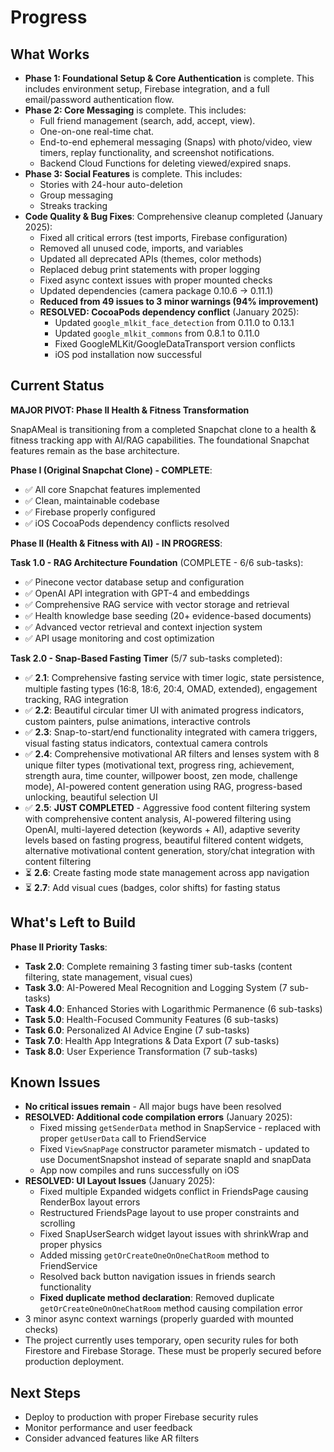 # Progress

## What Works

- **Phase 1: Foundational Setup & Core Authentication** is complete. This includes environment setup, Firebase integration, and a full email/password authentication flow.
- **Phase 2: Core Messaging** is complete. This includes:
  - Full friend management (search, add, accept, view).
  - One-on-one real-time chat.
  - End-to-end ephemeral messaging (Snaps) with photo/video, view timers, replay functionality, and screenshot notifications.
  - Backend Cloud Functions for deleting viewed/expired snaps.
- **Phase 3: Social Features** is complete. This includes:
  - Stories with 24-hour auto-deletion
  - Group messaging
  - Streaks tracking
- **Code Quality & Bug Fixes**: Comprehensive cleanup completed (January 2025):
  - Fixed all critical errors (test imports, Firebase configuration)
  - Removed all unused code, imports, and variables
  - Updated all deprecated APIs (themes, color methods)
  - Replaced debug print statements with proper logging
  - Fixed async context issues with proper mounted checks
  - Updated dependencies (camera package 0.10.6 → 0.11.1)
  - **Reduced from 49 issues to 3 minor warnings (94% improvement)**
  - **RESOLVED: CocoaPods dependency conflict** (January 2025):
    - Updated `google_mlkit_face_detection` from 0.11.0 to 0.13.1
    - Updated `google_mlkit_commons` from 0.8.1 to 0.11.0
    - Fixed GoogleMLKit/GoogleDataTransport version conflicts
    - iOS pod installation now successful

## Current Status

**MAJOR PIVOT: Phase II Health & Fitness Transformation**

SnapAMeal is transitioning from a completed Snapchat clone to a health & fitness tracking app with AI/RAG capabilities. The foundational Snapchat features remain as the base architecture.

**Phase I (Original Snapchat Clone) - COMPLETE**:
- ✅ All core Snapchat features implemented
- ✅ Clean, maintainable codebase
- ✅ Firebase properly configured
- ✅ iOS CocoaPods dependency conflicts resolved

**Phase II (Health & Fitness with AI) - IN PROGRESS**:

**Task 1.0 - RAG Architecture Foundation** (COMPLETE - 6/6 sub-tasks):
- ✅ Pinecone vector database setup and configuration
- ✅ OpenAI API integration with GPT-4 and embeddings
- ✅ Comprehensive RAG service with vector storage and retrieval
- ✅ Health knowledge base seeding (20+ evidence-based documents)
- ✅ Advanced vector retrieval and context injection system
- ✅ API usage monitoring and cost optimization

**Task 2.0 - Snap-Based Fasting Timer** (5/7 sub-tasks completed):
- ✅ **2.1**: Comprehensive fasting service with timer logic, state persistence, multiple fasting types (16:8, 18:6, 20:4, OMAD, extended), engagement tracking, RAG integration
- ✅ **2.2**: Beautiful circular timer UI with animated progress indicators, custom painters, pulse animations, interactive controls
- ✅ **2.3**: Snap-to-start/end functionality integrated with camera triggers, visual fasting status indicators, contextual camera controls
- ✅ **2.4**: Comprehensive motivational AR filters and lenses system with 8 unique filter types (motivational text, progress ring, achievement, strength aura, time counter, willpower boost, zen mode, challenge mode), AI-powered content generation using RAG, progress-based unlocking, beautiful selection UI
- ✅ **2.5**: **JUST COMPLETED** - Aggressive food content filtering system with comprehensive content analysis, AI-powered filtering using OpenAI, multi-layered detection (keywords + AI), adaptive severity levels based on fasting progress, beautiful filtered content widgets, alternative motivational content generation, story/chat integration with content filtering
- ⏳ **2.6**: Create fasting mode state management across app navigation
- ⏳ **2.7**: Add visual cues (badges, color shifts) for fasting status

## What's Left to Build

**Phase II Priority Tasks**:
- **Task 2.0**: Complete remaining 3 fasting timer sub-tasks (content filtering, state management, visual cues)
- **Task 3.0**: AI-Powered Meal Recognition and Logging System (7 sub-tasks)
- **Task 4.0**: Enhanced Stories with Logarithmic Permanence (6 sub-tasks)
- **Task 5.0**: Health-Focused Community Features (6 sub-tasks)
- **Task 6.0**: Personalized AI Advice Engine (7 sub-tasks)
- **Task 7.0**: Health App Integrations & Data Export (7 sub-tasks)
- **Task 8.0**: User Experience Transformation (7 sub-tasks)

## Known Issues

- **No critical issues remain** - All major bugs have been resolved
- **RESOLVED: Additional code compilation errors** (January 2025):
  - Fixed missing `getSenderData` method in SnapService - replaced with proper `getUserData` call to FriendService
  - Fixed `ViewSnapPage` constructor parameter mismatch - updated to use DocumentSnapshot instead of separate snapId and snapData
  - App now compiles and runs successfully on iOS
- **RESOLVED: UI Layout Issues** (January 2025):
  - Fixed multiple Expanded widgets conflict in FriendsPage causing RenderBox layout errors
  - Restructured FriendsPage layout to use proper constraints and scrolling
  - Fixed SnapUserSearch widget layout issues with shrinkWrap and proper physics
  - Added missing `getOrCreateOneOnOneChatRoom` method to FriendService
  - Resolved back button navigation issues in friends search functionality
  - **Fixed duplicate method declaration**: Removed duplicate `getOrCreateOneOnOneChatRoom` method causing compilation error
- 3 minor async context warnings (properly guarded with mounted checks)
- The project currently uses temporary, open security rules for both Firestore and Firebase Storage. These must be properly secured before production deployment.

## Next Steps

- Deploy to production with proper Firebase security rules
- Monitor performance and user feedback
- Consider advanced features like AR filters 